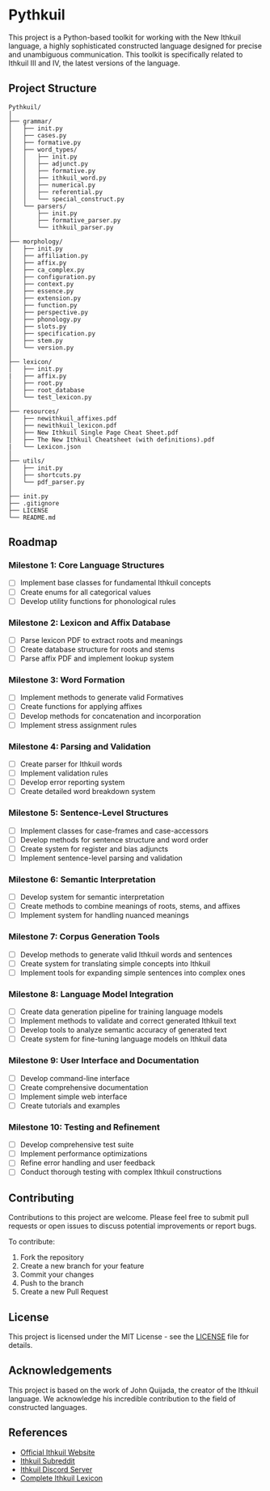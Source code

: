 # Pythkuil

This project is a Python-based toolkit for working with the New Ithkuil language, a highly sophisticated constructed language designed for precise and unambiguous communication. This toolkit is specifically related to Ithkuil III and IV, the latest versions of the language.

## Project Structure

```
Pythkuil/
│
├── grammar/
│   ├── init.py
│   ├── cases.py
│   ├── formative.py
│   ├── word_types/
│   │   ├── init.py
│   │   ├── adjunct.py
│   │   ├── formative.py
│   │   ├── ithkuil_word.py
│   │   ├── numerical.py
│   │   ├── referential.py
│   │   └── special_construct.py
│   └── parsers/
│       ├── init.py
│       ├── formative_parser.py
│       └── ithkuil_parser.py
│
├── morphology/
│   ├── init.py
│   ├── affiliation.py
│   ├── affix.py
│   ├── ca_complex.py
│   ├── configuration.py
│   ├── context.py
│   ├── essence.py
│   ├── extension.py
│   ├── function.py
│   ├── perspective.py
│   ├── phonology.py
│   ├── slots.py
│   ├── specification.py
│   ├── stem.py
│   └── version.py
│
├── lexicon/
│   ├── init.py
|   ├── affix.py
│   ├── root.py
│   ├── root_database
│   └── test_lexicon.py
│
├── resources/
│   ├── newithkuil_affixes.pdf
│   ├── newithkuil_lexicon.pdf
│   ├── New Ithkuil Single Page Cheat Sheet.pdf
│   ├── The New Ithkuil Cheatsheet (with definitions).pdf
|   └── Lexicon.json
│
├── utils/
│   ├── init.py
│   ├── shortcuts.py
│   └── pdf_parser.py
│
├── init.py
├── .gitignore
├── LICENSE
└── README.md
```

## Roadmap

### Milestone 1: Core Language Structures
- [ ] Implement base classes for fundamental Ithkuil concepts
- [ ] Create enums for all categorical values
- [ ] Develop utility functions for phonological rules

### Milestone 2: Lexicon and Affix Database
- [ ] Parse lexicon PDF to extract roots and meanings
- [ ] Create database structure for roots and stems
- [ ] Parse affix PDF and implement lookup system

### Milestone 3: Word Formation
- [ ] Implement methods to generate valid Formatives
- [ ] Create functions for applying affixes
- [ ] Develop methods for concatenation and incorporation
- [ ] Implement stress assignment rules

### Milestone 4: Parsing and Validation
- [ ] Create parser for Ithkuil words
- [ ] Implement validation rules
- [ ] Develop error reporting system
- [ ] Create detailed word breakdown system

### Milestone 5: Sentence-Level Structures
- [ ] Implement classes for case-frames and case-accessors
- [ ] Develop methods for sentence structure and word order
- [ ] Create system for register and bias adjuncts
- [ ] Implement sentence-level parsing and validation

### Milestone 6: Semantic Interpretation
- [ ] Develop system for semantic interpretation
- [ ] Create methods to combine meanings of roots, stems, and affixes
- [ ] Implement system for handling nuanced meanings

### Milestone 7: Corpus Generation Tools
- [ ] Develop methods to generate valid Ithkuil words and sentences
- [ ] Create system for translating simple concepts into Ithkuil
- [ ] Implement tools for expanding simple sentences into complex ones

### Milestone 8: Language Model Integration
- [ ] Create data generation pipeline for training language models
- [ ] Implement methods to validate and correct generated Ithkuil text
- [ ] Develop tools to analyze semantic accuracy of generated text
- [ ] Create system for fine-tuning language models on Ithkuil data

### Milestone 9: User Interface and Documentation
- [ ] Develop command-line interface
- [ ] Create comprehensive documentation
- [ ] Implement simple web interface
- [ ] Create tutorials and examples

### Milestone 10: Testing and Refinement
- [ ] Develop comprehensive test suite
- [ ] Implement performance optimizations
- [ ] Refine error handling and user feedback
- [ ] Conduct thorough testing with complex Ithkuil constructions

## Contributing

Contributions to this project are welcome. Please feel free to submit pull requests or open issues to discuss potential improvements or report bugs.

To contribute:
1. Fork the repository
2. Create a new branch for your feature
3. Commit your changes
4. Push to the branch
5. Create a new Pull Request

## License

This project is licensed under the MIT License - see the [LICENSE](LICENSE) file for details.

## Acknowledgements

This project is based on the work of John Quijada, the creator of the Ithkuil language. We acknowledge his incredible contribution to the field of constructed languages.

## References

- [Official Ithkuil Website](http://www.ithkuil.net/)
- [Ithkuil Subreddit](https://www.reddit.com/r/Ithkuil/)
- [Ithkuil Discord Server](https://discord.gg/WgFrX8J)
- [Complete Ithkuil Lexicon](https://github.com/yuorb/lexicon-json)

